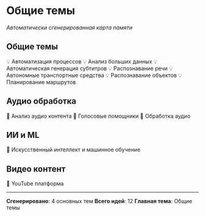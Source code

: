 # Общие темы

*Автоматически сгенерированная карта памяти*

## Общие темы

💡 Автоматизация процессов
💡 Анализ больших данных
💡 Автоматическая генерация субтитров
💡 Распознавание речи
💡 Автономные транспортные средства
💡 Распознавание объектов
💡 Планирование маршрутов

## Аудио обработка

🎵 Анализ аудио контента
🎵 Голосовые помощники
🎵 Обработка аудио

## ИИ и ML

🤖 Искусственный интеллект и машинное обучение

## Видео контент

🎥 YouTube платформа

---
**Сгенерировано**: 4 основных тем
**Всего идей**: 12
**Главная тема**: Общие темы
